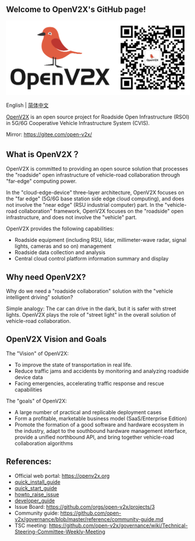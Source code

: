 ## Welcome to OpenV2X's GitHub page!

![](/profile/images/openv2x.svg)

English | [简体中文](/profile/README-zh_CN.md)

[OpenV2X](https://openv2x.org) is an open source project for Roadside Open Infrastructure (RSOI) in
5G/6G Cooperative Vehicle Infrastructure System (CVIS).

Mirror: <https://gitee.com/open-v2x/>

## What is OpenV2X？

OpenV2X is committed to providing an open source solution that processes the "roadside" open infrastructure of vehicle-road collaboration through "far-edge" computing power.

In the "cloud-edge-device" three-layer architecture, OpenV2X focuses on the "far edge" (5G/6G base station side edge cloud computing), and does not involve the "near edge" (RSU industrial computer) part.
In the "vehicle-road collaboration" framework, OpenV2X focuses on the "roadside" open infrastructure, and does not involve the "vehicle" part.

OpenV2X provides the following capabilities:

- Roadside equipment (including RSU, lidar, millimeter-wave radar, signal lights, cameras and so on) management
- Roadside data collection and analysis
- Central cloud control platform information summary and display


## Why need OpenV2X?

Why do we need a "roadside collaboration" solution with the "vehicle intelligent driving" solution?

Simple analogy: The car can drive in the dark, but it is safer with street lights. OpenV2X plays the role of "street light" in the overall solution of vehicle-road collaboration.


## OpenV2X Vision and Goals

The "Vision" of OpenV2X: 

- To improve the state of transportation in real life.
- Reduce traffic jams and accidents by monitoring and analyzing roadside device data
- Facing emergencies, accelerating traffic response and rescue capabilities

The "goals" of OpenV2X: 

- A large number of practical and replicable deployment cases
- Form a profitable, marketable business model (SaaS/Enterprise Edition)
- Promote the formation of a good software and hardware ecosystem in the industry, adapt to the southbound hardware management interface, provide a unified northbound API, and bring together vehicle-road collaboration algorithms
## References:

- Official web portal: <https://openv2x.org>
- [quick_install_guide](https://github.com/open-v2x/docs/blob/albany/src/v2x-quick-install.md)
- [quick_start_guide](https://github.com/open-v2x/docs/blob/albany/src/v2x-quick-start.md)
- [howto_raise_issue](https://github.com/open-v2x/docs/blob/master/docs/v2x_contribution.md)
- [developer_guide](https://github.com/open-v2x/docs/blob/master/docs/v2x_developer_guide.md)
- Issue Board: <https://github.com/orgs/open-v2x/projects/3>
- Community guide: <https://github.com/open-v2x/governance/blob/master/reference/community-guide.md>
- TSC meeting:
  <https://github.com/open-v2x/governance/wiki/Technical-Steering-Committee-Weekly-Meeting>
